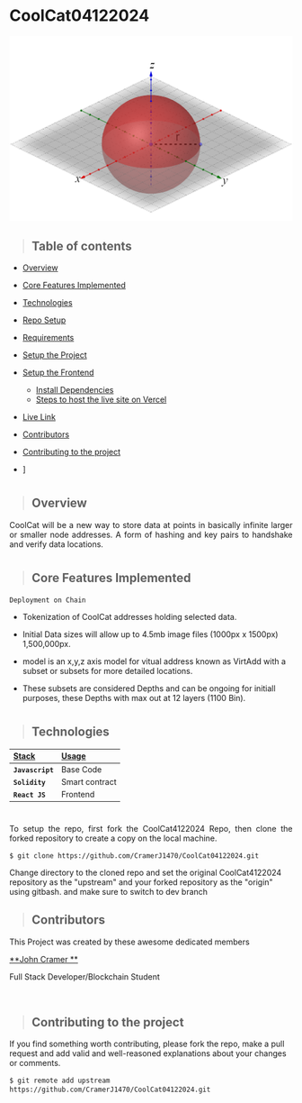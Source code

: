 ﻿# CoolCat04122024

 <p align="center" width="75%">
  <img src="https://github.com/CramerJ1470/CoolCat04122024/blob/master/RedSphere.png" alt="site"/>
</p>

> ## Table of contents
- [Overview](#overview)
- [Core Features Implemented](#core-features-implemented)
- [Technologies](#technologies)
- [Repo Setup](#repo-setup)
- [Requirements](#requirements)
- [Setup the Project](#setup-the-project)

- [Setup the Frontend](#setup-the-frontend)
  - [Install Dependencies](#install-dependencies)
  - [Steps to host the live site on Vercel](#steps-to-host-the-live-site-on-vercel)

- [Live Link](#live-link)
- [Contributors](#contributors)
- [Contributing to the project](#contributing-to-the-project)
- ]
#
> ## Overview
<p align="justify">
CoolCat will be a new way to store data at points in basically infinite larger or smaller node addresses. A form of hashing and key pairs to handshake and verify data locations. 
</p>

#
> ## Core Features Implemented

`Deployment on Chain`
- Tokenization of CoolCat addresses holding selected data.
- Initial Data sizes will allow up to 4.5mb image files (1000px x 1500px) 1,500,000px.
- model is an x,y,z axis model for vitual address known as VirtAdd with a subset or subsets for more detailed locations.
- These subsets are considered Depths and can be ongoing for initiall purposes, these Depths with max out at 12 layers (1100 Bin).
  </p>

  #
> ## Technologies
| <b><u>Stack</u></b> | <b><u>Usage</u></b> |
| :------------------ | :------------------ |
| **`Javascript`**    | Base Code           |
| **`Solidity`**      | Smart contract      |
| **`React JS`**      | Frontend            |

#

<p align="justify">
To setup the repo, first fork the CoolCat4122024 Repo, then clone the forked repository to create a copy on the local machine.
</p>

    $ git clone https://github.com/CramerJ1470/CoolCat04122024.git

<p align="justify">

Change directory to the cloned repo and set the original CoolCat4122024 repository as the "upstream" and your forked repository as the "origin" using gitbash. and make sure to switch to dev branch
</p>

> ## Contributors

This Project was created by these awesome dedicated members


 <a href="https://github.com/CramerJ1470" target="_blank">**John Cramer **</a>
 <p> Full Stack Developer/Blockchain Student</p>
<br />


 
> ## Contributing to the project

If you find something worth contributing, please fork the repo, make a pull request and add valid and well-reasoned explanations about your changes or comments.

    $ git remote add upstream  https://github.com/CramerJ1470/CoolCat04122024.git

#

